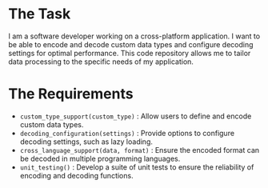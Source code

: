 # The Task

I am a software developer working on a cross-platform application. I want to be able to encode and decode custom data types and configure decoding settings for optimal performance. This code repository allows me to tailor data processing to the specific needs of my application.

# The Requirements

* `custom_type_support(custom_type)` : Allow users to define and encode custom data types.
* `decoding_configuration(settings)` : Provide options to configure decoding settings, such as lazy loading.
* `cross_language_support(data, format)` : Ensure the encoded format can be decoded in multiple programming languages.
* `unit_testing()` : Develop a suite of unit tests to ensure the reliability of encoding and decoding functions.
